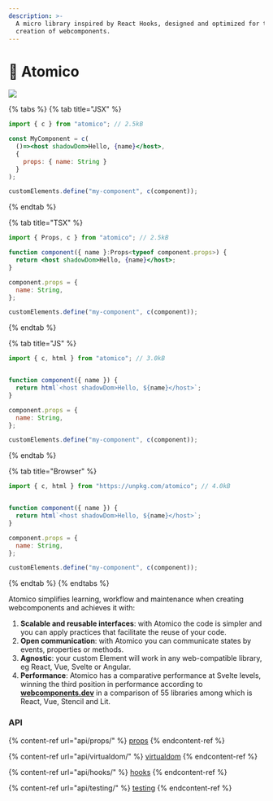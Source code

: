 ```yaml
---
description: >-
  A micro library inspired by React Hooks, designed and optimized for the
  creation of webcomponents.
---
```


# 👋 Atomico

![](.gitbook/assets/header-2.svg)

{% tabs %}
{% tab title="JSX" %}
```jsx
import { c } from "atomico"; // 2.5kB

const MyComponent = c(
  ()=><host shadowDom>Hello, {name}</host>,
  {
    props: { name: String }
  }
);

customElements.define("my-component", c(component));
```
{% endtab %}

{% tab title="TSX" %}
```jsx
import { Props, c } from "atomico"; // 2.5kB

function component({ name }:Props<typeof component.props>) {
  return <host shadowDom>Hello, {name}</host>;
}

component.props = {
  name: String,
};

customElements.define("my-component", c(component));
```
{% endtab %}

{% tab title="JS" %}
```javascript
import { c, html } from "atomico"; // 3.0kB


function component({ name }) {
  return html`<host shadowDom>Hello, ${name}</host>`;
}

component.props = {
  name: String,
};

customElements.define("my-component", c(component));
```
{% endtab %}

{% tab title="Browser" %}
```javascript
import { c, html } from "https://unpkg.com/atomico"; // 4.0kB


function component({ name }) {
  return html`<host shadowDom>Hello, ${name}</host>`;
}

component.props = {
  name: String,
};

customElements.define("my-component", c(component));
```
{% endtab %}
{% endtabs %}

Atomico simplifies learning, workflow and maintenance when creating webcomponents and achieves it with:

1. **Scalable and reusable interfaces**: with Atomico the code is simpler and you can apply practices that facilitate the reuse of your code.
2. **Open communication**: with Atomico you can communicate states by events, properties or methods.
3. **Agnostic**: your custom Element will work in any web-compatible library, eg React, Vue, Svelte or Angular.
4. **Performance**: Atomico has a comparative performance at Svelte levels, winning the third position in performance according to [**webcomponents.dev**](https://twitter.com/atomicojs/status/1391775734641745929) in a comparison of 55 libraries among which is React, Vue, Stencil and Lit.

### API

{% content-ref url="api/props/" %}
[props](api/props/)
{% endcontent-ref %}

{% content-ref url="api/virtualdom/" %}
[virtualdom](api/virtualdom/)
{% endcontent-ref %}

{% content-ref url="api/hooks/" %}
[hooks](api/hooks/)
{% endcontent-ref %}

{% content-ref url="api/testing/" %}
[testing](api/testing/)
{% endcontent-ref %}
